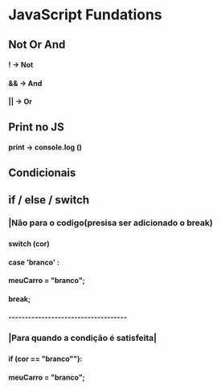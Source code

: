 # JavaScript Fundations


## Not Or And
#### !    ->  Not
#### &&   ->  And
#### ||   ->  Or


## Print no JS
#### print -> console.log ()



## Condicionais

## if / else / switch

### |Não para o codigo(presisa ser adicionado o break) 
###
#### switch (cor)                     
####    case 'branco' :                   
####        meuCarro = "branco";   
####        break;
#### ------------------------------------
### |Para quando a condição é satisfeita|
###
#### if (cor == "branco""):
#### meuCarro = "branco";


